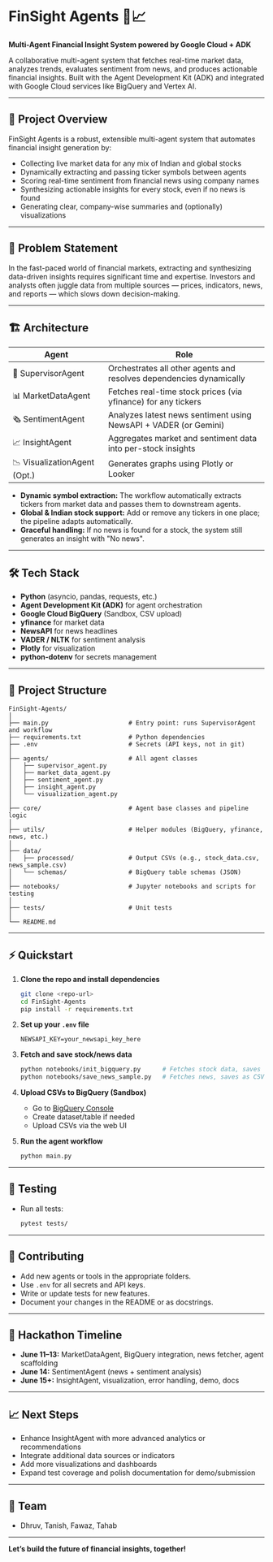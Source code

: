 # FinSight Agents 🧠📈

**Multi-Agent Financial Insight System powered by Google Cloud + ADK**

A collaborative multi-agent system that fetches real-time market data, analyzes trends, evaluates sentiment from news, and produces actionable financial insights. Built with the Agent Development Kit (ADK) and integrated with Google Cloud services like BigQuery and Vertex AI.

---

## 🚀 Project Overview

FinSight Agents is a robust, extensible multi-agent system that automates financial insight generation by:

- Collecting live market data for any mix of Indian and global stocks
- Dynamically extracting and passing ticker symbols between agents
- Scoring real-time sentiment from financial news using company names
- Synthesizing actionable insights for every stock, even if no news is found
- Generating clear, company-wise summaries and (optionally) visualizations

---

## 🧩 Problem Statement

In the fast-paced world of financial markets, extracting and synthesizing data-driven insights requires significant time and expertise. Investors and analysts often juggle data from multiple sources — prices, indicators, news, and reports — which slows down decision-making.

---

## 🏗️ Architecture

| Agent                       | Role                                                                 |
|-----------------------------|----------------------------------------------------------------------|
| 🧠 SupervisorAgent           | Orchestrates all other agents and resolves dependencies dynamically  |
| 📊 MarketDataAgent           | Fetches real-time stock prices (via yfinance) for any tickers        |
| 🗞️ SentimentAgent            | Analyzes latest news sentiment using NewsAPI + VADER (or Gemini)     |
| 📈 InsightAgent              | Aggregates market and sentiment data into per-stock insights         |
| 📉 VisualizationAgent (Opt.) | Generates graphs using Plotly or Looker                              |

- **Dynamic symbol extraction:** The workflow automatically extracts tickers from market data and passes them to downstream agents.
- **Global & Indian stock support:** Add or remove any tickers in one place; the pipeline adapts automatically.
- **Graceful handling:** If no news is found for a stock, the system still generates an insight with "No news".

---

## 🛠️ Tech Stack

- **Python** (asyncio, pandas, requests, etc.)
- **Agent Development Kit (ADK)** for agent orchestration
- **Google Cloud BigQuery** (Sandbox, CSV upload)
- **yfinance** for market data
- **NewsAPI** for news headlines
- **VADER / NLTK** for sentiment analysis
- **Plotly** for visualization
- **python-dotenv** for secrets management

---

## 📂 Project Structure

```
FinSight-Agents/
│
├── main.py                      # Entry point: runs SupervisorAgent and workflow
├── requirements.txt             # Python dependencies
├── .env                         # Secrets (API keys, not in git)
│
├── agents/                      # All agent classes
│   ├── supervisor_agent.py
│   ├── market_data_agent.py
│   ├── sentiment_agent.py
│   ├── insight_agent.py
│   └── visualization_agent.py
│
├── core/                        # Agent base classes and pipeline logic
│
├── utils/                       # Helper modules (BigQuery, yfinance, news, etc.)
│
├── data/
│   ├── processed/               # Output CSVs (e.g., stock_data.csv, news_sample.csv)
│   └── schemas/                 # BigQuery table schemas (JSON)
│
├── notebooks/                   # Jupyter notebooks and scripts for testing
│
├── tests/                       # Unit tests
│
└── README.md
```

---

## ⚡ Quickstart

1. **Clone the repo and install dependencies**
    ```sh
    git clone <repo-url>
    cd FinSight-Agents
    pip install -r requirements.txt
    ```

2. **Set up your `.env` file**
    ```
    NEWSAPI_KEY=your_newsapi_key_here
    ```

3. **Fetch and save stock/news data**
    ```sh
    python notebooks/init_bigquery.py      # Fetches stock data, saves as CSV
    python notebooks/save_news_sample.py   # Fetches news, saves as CSV
    ```

4. **Upload CSVs to BigQuery (Sandbox)**
    - Go to [BigQuery Console](https://console.cloud.google.com/bigquery)
    - Create dataset/table if needed
    - Upload CSVs via the web UI

5. **Run the agent workflow**
    ```sh
    python main.py
    ```

---

## 🧪 Testing

- Run all tests:
    ```sh
    pytest tests/
    ```

---

## 📝 Contributing

- Add new agents or tools in the appropriate folders.
- Use `.env` for all secrets and API keys.
- Write or update tests for new features.
- Document your changes in the README or as docstrings.

---

## 📅 Hackathon Timeline

- **June 11–13:** MarketDataAgent, BigQuery integration, news fetcher, agent scaffolding
- **June 14:** SentimentAgent (news + sentiment analysis)
- **June 15+:** InsightAgent, visualization, error handling, demo, docs

---

## 📈 Next Steps

- Enhance InsightAgent with more advanced analytics or recommendations
- Integrate additional data sources or indicators
- Add more visualizations and dashboards
- Expand test coverage and polish documentation for demo/submission

---

## 🙌 Team

- Dhruv, Tanish, Fawaz, Tahab

---

**Let’s build the future of financial insights, together!**
